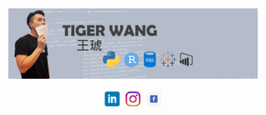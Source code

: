 # ![Tiger Wang header](https://github.com/tiger1026/TigerWang/blob/main/Images/header.png)

<p align='center'>
<a href="https://www.linkedin.com/in/hutigerwang"><img height="30" src="https://github.com/tiger1026/TigerWang/blob/main/icon/linkedin.png?raw=true"></a>&nbsp;&nbsp;
<a href="https://www.instagram.com/tigerr.w"><img height="30" src="https://github.com/tiger1026/TigerWang/blob/main/icon/instagram.png?raw=true"></a>&nbsp;&nbsp;
<a href="https://www.facebook.com/tiger.wang.92"><img height="30" src="https://github.com/tiger1026/TigerWang/blob/main/icon/%E2%80%94Pngtree%E2%80%94facebook%20logo%20facebook%20icon_3654755.png?raw=true"></a>
</p>
